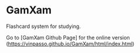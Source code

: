 # GamXam
Flashcard system for studying.

Go to [GamXam Github Page] for the online version (https://vinpasso.github.io/GamXam/html/index.html)
